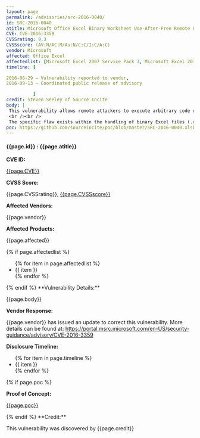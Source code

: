 ```yaml
---
layout: page
permalink: /advisories/src-2016-0040/
id: SRC-2016-0040
atitle: Microsoft Office Excel Binary Worksheet Use-After-Free Remote Code Execution Vulnerability
CVE: CVE-2016-3359
CVSSrating: 9.3
CVSSscore: (AV:N/AC:M/Au:N/C:C/I:C/A:C)
vendor: Microsoft
affected: Office Excel
affectedlist: [Microsoft Excel 2007 Service Pack 3, Microsoft Excel 2010 Service Pack 2 (32-bit editions), Microsoft Excel 2010 Service Pack 2 (64-bit editions), Microsoft Office Compatibility Pack Service Pack 3, Microsoft Excel Viewer]
timeline: [

2016-06-29 – Vulnerability reported to vendor,
2016-09-13 – Coordinated public release of advisory

          ]
credit: Steven Seeley of Source Incite
body: |
 This vulnerability allows remote attackers to execute arbitrary code on vulnerable installations of Microsoft Office Excel. User interaction is required to exploit this vulnerability in that the target must visit a malicious page or open a malicious file.
 <br /><br />
 The specific flaw exists within the handling of binary Excel files (.xlsb). By providing a malformed file, an attacker can cause a pointer to be re-used after it has been freed. An attacker could leverage this to execute arbitrary code under the context of the current user.
poc: https://github.com/sourceincite/poc/blob/master/SRC-2016-0040.xlsb
---
```


<h4><b>{{page.id}} : {{page.atitle}}</b></h4>

**CVE ID:**
<p class="cn"><a href="https://web.nvd.nist.gov/view/vuln/detail?vulnId={{page.CVE}}">{{page.CVE}}</a></p>

**CVSS Score:**
<p class="cn">{{page.CVSSrating}}, <a href="https://nvd.nist.gov/cvss/v2-calculator?name={{page.CVE}}&vector={{page.CVSSscore}}">{{page.CVSSscore}}</a></p>

**Affected Vendors:**
<p class="cn">{{page.vendor}}</p>

**Affected Products:**
<p class="cn">{{page.affected}}</p>
{% if page.affectedlist %}
<ul class="cn">
{% for item in page.affectedlist %}
  <li>{{ item }}</li>
{% endfor %}
</ul>
{% endif %}
**Vulnerability Details:**
<p class="cn">{{page.body}}</p>

**Vendor Response:**
<p class="cn">{{page.vendor}} has issued an update to correct this vulnerability. More details can be found at: <a href="https://portal.msrc.microsoft.com/en-US/security-guidance/advisory/CVE-2016-3359">https://portal.msrc.microsoft.com/en-US/security-guidance/advisory/CVE-2016-3359</a></p>

**Disclosure Timeline:**
<ul class="cn">
{% for item in page.timeline %}
  <li>{{ item }}</li>
{% endfor %}
</ul>
{% if page.poc %}

**Proof of Concept:**
<p class="cn"><a href="{{page.poc}}">{{page.poc}}</a></p>
{% endif %}
**Credit:**
<p class="cn">This vulnerability was discovered by {{page.credit}}</p>
